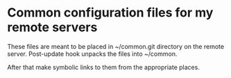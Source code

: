 # Common configuration files for my remote servers
These files are meant to be placed in ~/common.git directory on the
remote server. Post-update hook unpacks the files into ~/common.

After that make symbolic links to them from the appropriate places.
